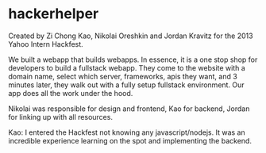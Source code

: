 hackerhelper
============

Created by Zi Chong Kao, Nikolai Oreshkin and Jordan Kravitz for the 2013 Yahoo Intern Hackfest.

We built a webapp that builds webapps. In essence, it is a one stop shop for developers to build a fullstack webapp. 
They come to the website with a domain name, select which server, frameworks, apis they want, and 3 minutes later,
they walk out with a fully setup fullstack environment. Our app does all the work under the hood. 

Nikolai was responsible for design and frontend, Kao for backend, Jordan for linking up with all resources.

Kao: I entered the Hackfest not knowing any javascript/nodejs. It was an incredible experience learning on the spot
and implementing the backend.

